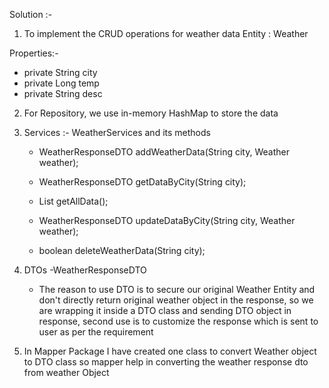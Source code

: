 Solution :-

1. To implement the CRUD operations for weather data Entity : Weather

Properties:-
- private String city
- private Long temp
- private String desc

2. For Repository, we use in-memory HashMap to store the data

3. Services :- WeatherServices and its methods

   - WeatherResponseDTO addWeatherData(String city, Weather weather);

   - WeatherResponseDTO getDataByCity(String city);

   - List<WeatherResponseDTO> getAllData();

   - WeatherResponseDTO updateDataByCity(String city, Weather weather);

   - boolean deleteWeatherData(String city);

4. DTOs -WeatherResponseDTO
    - The reason to use DTO is to secure our original Weather Entity and don't directly return original weather object in the response, so we are wrapping it inside a DTO class and sending DTO object in response, second use is to customize the response which is sent to user as per the requirement 

5. In Mapper Package I have created one class to convert Weather object to DTO class so mapper help in converting the weather response dto from weather Object


     
    
     
